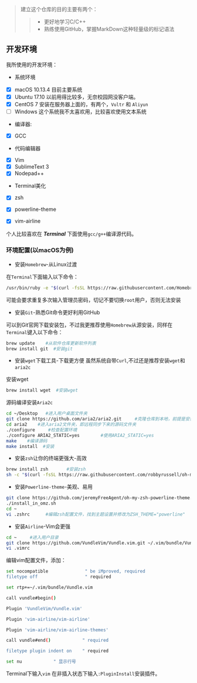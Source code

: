 > 建立这个仓库的目的主要有两个：
>>  - 更好地学习C/C++ 
>>  - 熟练使用GitHub，掌握MarkDown这种轻量级的标记语法

## 开发环境
我所使用的开发环境：
- 系统环境
- [x] macOS 10.13.4 目前主要系统
- [x] Ubuntu 17.10 以前用得比较多，无奈校园网没客户端。
- [x] CentOS 7 安装在服务器上面的，有两个，` Vultr ` 和 ` Aliyun `
- [ ] Windows 这个系统我不太喜欢用，比较喜欢使用文本系统

- 编译器:
- [x] GCC

- 代码编辑器
- [x] Vim
- [x] SublimeText 3
- [x] Nodepad++

- Terminal美化
- [x] zsh
- [x] powerline-theme
- [x] vim-airline


个人比较喜欢在 ***Terminal*** 下面使用` gcc/g++ `编译源代码。

### 环境配置(以macOS为例)
- 安装` Homebrew `-从Linux过渡

在` Terminal `下面输入以下命令：

```bash
/usr/bin/ruby -e "$(curl -fsSL https://raw.githubusercontent.com/Homebrew/install/master/install)"
```
可能会要求重复多次输入管理员密码，切记不要切换` root `用户，否则无法安装

- 安装` Git `-熟悉Git命令更好利用GitHub

可以到Git官网下载安装包，不过我更推荐使用` Homebrew `从源安装，同样在` Terminal `键入以下命令：

```bash
brew update    #从软件仓库更新软件列表
brew install git  #安装git
```

- 安装` wget `下载工具-下载更方便
虽然系统自带` Curl `,不过还是推荐安装` wget `和` aria2c `

安装wget
```bash
brew install wget  #安装wget
```
源码编译安装` Aria2c `
```bash
cd ~/Desktop   #进入用户桌面文件夹
git clone https://github.com/aria2/aria2.git     #克隆仓库到本地，前提是安装好git
cd aria2    #进入aria2文件夹，即远程同步下来的源码文件夹
./configure     #检查配置环境
./configure ARIA2_STATIC=yes        #使用ARIA2_STATIC=yes
make    #编译源码
make install  #安装
```

- 安装` zsh `让你的终端更强大-高效

```bash
brew install zsh       #安装zsh
sh -c "$(curl -fsSL https://raw.githubusercontent.com/robbyrussell/oh-my-zsh/master/tools/install.sh)"  #github仓库更新安装
```

- 安装` Powerline-theme `-美观、易用

```bash
git clone https://github.com/jeremyFreeAgent/oh-my-zsh-powerline-theme.git
./install_in_omz.sh
cd ~
vi .zshrc      #编辑zsh配置文件，找到主题设置并修改为ZSH_THEME="powerline"
```

- 安装` Airline `-Vim会更强

```bash
cd ~     #进入用户目录
git clone https://github.com/VundleVim/Vundle.vim.git ~/.vim/bundle/Vundle.vim    #安装Vundle插件管理工具
vi .vimrc
```
编辑vim配置文件，添加：
```bash
set nocompatible              " be iMproved, required
filetype off                  " required

set rtp+=~/.vim/bundle/Vundle.vim

call vundle#begin()

Plugin 'VundleVim/Vundle.vim'

Plugin 'vim-airline/vim-airline'

Plugin 'vim-airline/vim-airline-themes'

call vundle#end()            " required

filetype plugin indent on    " required

set nu            " 显示行号
```
Terminal下输入` vim `
在非插入状态下输入` :PluginInstall `安装插件。







